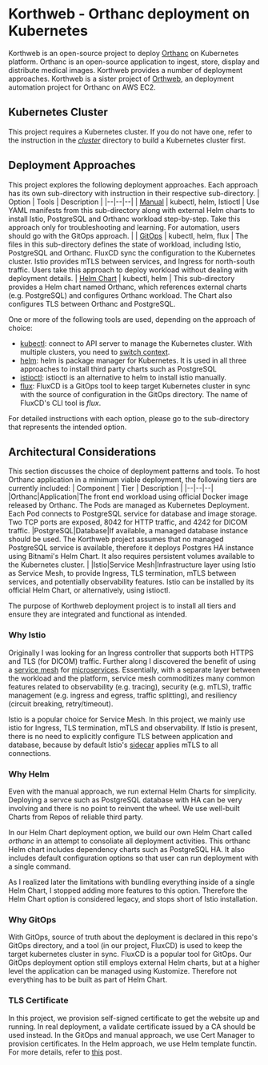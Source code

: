 # Korthweb - Orthanc deployment on Kubernetes
Korthweb is an open-source project to deploy [Orthanc](https://www.orthanc-server.com/) on Kubernetes platform. Orthanc is an open-source application to ingest, store, display and distribute medical images. Korthweb provides a number of deployment approaches. Korthweb is a sister project of [Orthweb](https://github.com/digihunch/orthweb), an deployment automation project for Orthanc on AWS EC2. 

## Kubernetes Cluster
This project requires a Kubernetes cluster. If you do not have one, refer to the instruction in the *[cluster](https://github.com/digihunch/korthweb/tree/main/cluster)* directory to build a Kubernetes cluster first.

## Deployment Approaches
This project explores the following deployment approaches. Each approach has its own sub-directory with instruction in their respective sub-directory.
| Option | Tools | Description |
|--|--|--|
| [Manual](https://github.com/digihunch/korthweb/tree/main/manual) | kubectl, helm, Istioctl | Use YAML manifests from this sub-directory along with external Helm charts to install Istio, PostgreSQL and Orthanc workload step-by-step. Take this approach only for troubleshooting and learning. For automation, users should go with the GitOps approach. |
| [GitOps](https://github.com/digihunch/korthweb/tree/main/gitops) | kubectl, helm, flux | The files in this sub-directory defines the state of workload, including Istio, PostgreSQL and Orthanc. FluxCD sync the configuration to the Kubernetes cluster. Istio provides mTLS between services, and Ingress for north-south traffic. Users take this approach to deploy workload without dealing with deployment details.
| [Helm Chart](https://github.com/digihunch/korthweb/tree/main/helm) | kubectl, helm  | This sub-directory provides a Helm chart named Orthanc, which references external charts (e.g. PostgreSQL) and configures Orthanc workload. The Chart also configures TLS between Orthanc and PostgreSQL.  

One or more of the following tools are used, depending on the approach of choice:
* [kubectl](https://kubernetes.io/docs/tasks/tools/#kubectl): connect to API server to manage the Kubernetes cluster. With multiple clusters, you need to [switch context](https://kubernetes.io/docs/tasks/access-application-cluster/configure-access-multiple-clusters/).
* [helm](https://helm.sh/docs/intro/install/): helm is package manager for Kubernetes. It is used in all three approaches to install third party charts such as PostgreSQL
* [istioctl](https://helm.sh/docs/intro/install/): istioctl is an alternative to helm to install istio manually.
* [flux](https://fluxcd.io/docs/): FluxCD is a GitOps tool to keep target Kubernetes cluster in sync with the source of configuration in the GitOps directory. The name of FluxCD's CLI tool is *flux*.

For detailed instructions with each option, please go to the sub-directory that represents the intended option.

## Architectural Considerations
This section discusses the choice of deployment patterns and tools. To host Orthanc application in a minimum viable deployment, the following tiers are currently included:
| Component | Tier | Description |
|--|--|--|
|Orthanc|Application|The front end workload using official Docker image released by Orthanc. The Pods are managed as Kubernetes Deployment. Each Pod connects to PostgreSQL service for database and image storage. Two TCP ports are exposed, 8042 for HTTP traffic, and 4242 for DICOM traffic.
|PostgreSQL|Database|If available, a managed database instance should be used. The Korthweb project assumes that no managed PostgreSQL service is available, therefore it deploys Postgres HA instance using Bitnami's Helm Chart. It also requires persistent volumes available to the Kubernetes cluster. |
|Istio|Service Mesh|Infrastructure layer using Istio as Service Mesh, to provide Ingress, TLS termination, mTLS between services, and potentially observability features. Istio can be installed by its official Helm Chart, or alternatively, using istioctl.

The purpose of Korthweb deployment project is to install all tiers and ensure they are integrated and functional as intended.

### Why Istio
Originally I was looking for an Ingress controller that supports both HTTPS and TLS (for DICOM) traffic. Further along I discovered the benefit of using a [service mesh](https://www.digihunch.com/2021/12/from-ingress-to-gateway-why-you-need-istio-gateways-on-kubernetes-platforms/) for  [microservices](https://www.digihunch.com/2021/11/from-microservice-to-service-mesh/). Essentially, with a separate layer between the workload and the platform, service mesh commoditizes many common features related to observability (e.g. tracing), security (e.g. mTLS), traffic management (e.g. ingress and egress, traffic splitting), and resiliency (circuit breaking, retry/timeout). 

Istio is a popular choice for Service Mesh. In this project, we mainly use istio for Ingress, TLS termination, mTLS and observability. If Istio is present, there is no need to explicitly configure TLS between application and database, because by default Istio's [sidecar](https://istio.io/latest/docs/ops/configuration/traffic-management/tls-configuration/) applies mTLS to all connections.
### Why Helm
Even with the manual approach, we run external Helm Charts for simplicity. Deploying a servce such as PostgreSQL database with HA can be very involving and there is no point to reinvent the wheel. We use well-built Charts from Repos of reliable third party.

In our Helm Chart deployment option, we build our own Helm Chart called *orthanc* in an attempt to consoliate all deployment activities. This orthanc Helm chart includes dependency charts such as PostgreSQL HA. It also includes default configuration options so that user can run deployment with a single command. 

As I realized later the limitations with bundling everything inside of a single Helm Chart, I stopped adding more features to this option. Therefore the Helm Chart option is considered legacy, and stops short of Istio installation.

### Why GitOps 
With GitOps, source of truth about the deployment is declared in this repo's GitOps directory, and a tool (in our project, FluxCD) is used to keep the target kubernetes cluster in sync. FluxCD is a popular tool for GitOps. Our GitOps deployment option still employs external Helm charts, but at a higher level the application can be managed using Kustomize. Therefore not everything has to be built as part of Helm Chart. 

### TLS Certificate
In this project, we provision self-signed certificate to get the website up and running. In real deployment, a validate certificate issued by a CA should be used instead. In the GitOps and manual approach, we use Cert Manager to provision certificates. In the Helm approach, we use Helm template functin. For more details, refer to [this](https://www.digihunch.com/2022/01/creating-self-signed-x509-certificate/) post.

